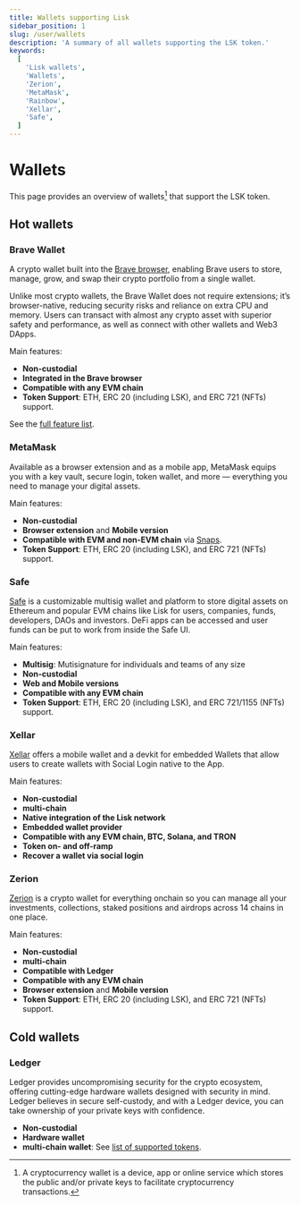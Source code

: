 ```yaml
---
title: Wallets supporting Lisk
sidebar_position: 1
slug: /user/wallets
description: 'A summary of all wallets supporting the LSK token.'
keywords:
  [
    'Lisk wallets',
    'Wallets',
    'Zerion',
    'MetaMask',
    'Rainbow',
    'Xellar',
    'Safe',
  ]
---
```


# Wallets
This page provides an overview of wallets[^1] that support the LSK token.

[^1]: A cryptocurrency wallet is a device, app or online service which stores the public and/or private keys to facilitate cryptocurrency transactions. 

## Hot wallets

### Brave Wallet
A crypto wallet built into the [Brave browser](https://brave.com/), enabling Brave users to store, manage, grow, and swap their crypto portfolio from a single wallet.

Unlike most crypto wallets, the Brave Wallet does not require extensions; it’s browser-native, reducing security risks and reliance on extra CPU and memory. Users can transact with almost any crypto asset with superior safety and performance, as well as connect with other wallets and Web3 DApps.

Main features:
- **Non-custodial**
- **Integrated in the Brave browser**
- **Compatible with any EVM chain**
- **Token Support**: ETH, ERC 20 (including LSK), and ERC 721 (NFTs) support.

See the [full feature list](https://support.brave.com/hc/en-us/articles/14380262951053-What-features-are-available-in-Brave-Wallet).

### MetaMask
Available as a browser extension and as a mobile app, MetaMask equips you with a key vault, secure login, token wallet, and more — everything you need to manage your digital assets.

Main features:
- **Non-custodial**
- **Browser extension** and **Mobile version**
- **Compatible with EVM and non-EVM chain** via [Snaps](https://support.metamask.io/metamask-snaps/what-are-interoperability-snaps/).
- **Token Support**: ETH, ERC 20 (including LSK), and ERC 721 (NFTs) support.

### Safe

[Safe](https://safe.optimism.io/welcome/accounts?chain=lisk) is a customizable multisig wallet and platform to store digital assets on Ethereum and popular EVM chains like Lisk for users, companies, funds, developers, DAOs and investors.
DeFi apps can be accessed and user funds can be put to work from inside the Safe UI.

Main features:
- **Multisig**: Mutisignature for individuals and teams of any size
- **Non-custodial**
- **Web and Mobile versions**
- **Compatible with any EVM chain**
- **Token Support**: ETH, ERC 20 (including LSK), and ERC 721/1155 (NFTs) support.


### Xellar

[Xellar](https://xellar.co/) offers a mobile wallet and a devkit for embedded Wallets that allow users to create wallets with Social Login native to the App.

Main features:
- **Non-custodial**
- **multi-chain**
- **Native integration of the Lisk network**
- **Embedded wallet provider**
- **Compatible with any EVM chain, BTC, Solana, and TRON**
- **Token on- and off-ramp**
- **Recover a wallet via social login**

### Zerion
[Zerion](https://zerion.io/) is a crypto wallet for everything onchain so you can manage all your investments, collections, staked positions and airdrops across 14 chains in one place.

Main features:
- **Non-custodial**
- **multi-chain**
- **Compatible with Ledger**
- **Compatible with any EVM chain**
- **Browser extension** and **Mobile version**
- **Token Support**: ETH, ERC 20 (including LSK), and ERC 721 (NFTs) support.

## Cold wallets

### Ledger
Ledger provides uncompromising security for the crypto ecosystem, offering cutting-edge hardware wallets designed with security in mind.
Ledger believes in secure self-custody, and with a Ledger device, you can take ownership of your private keys with confidence.

- **Non-custodial**
- **Hardware wallet**
- **multi-chain wallet**: See [list of supported tokens](https://www.ledger.com/supported-crypto-assets).